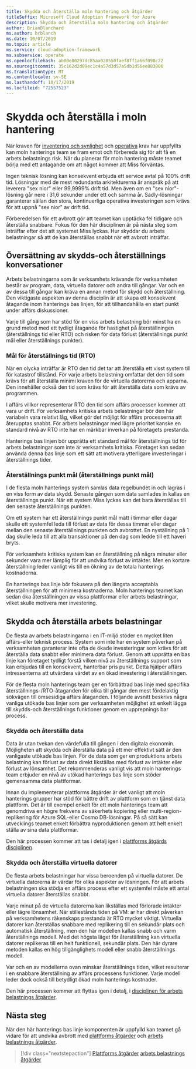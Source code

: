 ```yaml
---
title: Skydda och återställa moln hantering och åtgärder
titleSuffix: Microsoft Cloud Adoption Framework for Azure
description: Skydda och återställa moln hantering och åtgärder
author: BrianBlanchard
ms.author: brblanch
ms.date: 10/07/2019
ms.topic: article
ms.service: cloud-adoption-framework
ms.subservice: operate
ms.openlocfilehash: ab00e80297dc85aa028550faef8ff1a66f098c22
ms.sourcegitcommit: 35c162d2d09ec1c4a57d3d57a5db1d56ee883806
ms.translationtype: MT
ms.contentlocale: sv-SE
ms.lasthandoff: 10/17/2019
ms.locfileid: "72557523"
---
```

# <a name="protect-and-recover-in-cloud-management"></a>Skydda och återställa i moln hantering

När kraven för [inventering och synlighet](./inventory.md) och [operativa](./operational-compliance.md) krav har uppfyllts kan moln hanterings team se fram emot och förbereda sig för att få en arbets belastnings risk. När du planerar för moln hantering måste teamet börja med ett antagande om att något kommer att Miss förväntas.

Ingen teknisk lösning kan konsekvent erbjuda ett service avtal på 100% drift tid. Lösningar med de mest redundanta arkitekturerna är anspråk på att leverera "sex nior" eller 99,9999% drift tid. Men även om en "sex nior"-lösning går nere i 31,6 sekunder under ett och samma år. Sadly-lösningar garanterar sällan den stora, kontinuerliga operativa investeringen som krävs för att uppnå "sex nior" av drift tid.

Förberedelsen för ett avbrott gör att teamet kan upptäcka fel tidigare och återställa snabbare. Fokus för den här disciplinen är på nästa steg som inträffar efter det att systemet Miss lyckas. Hur skyddar du arbets belastningar så att de kan återställas snabbt när ett avbrott inträffar.

## <a name="translating-protection-and-recovery-conversations"></a>Översättning av skydds-och återställnings konversationer

Arbets belastningarna som är verksamhets krävande för verksamheten består av program, data, virtuella datorer och andra till gångar. Var och en av dessa till gångar kan kräva en annan metod för skydd och återställning. Den viktigaste aspekten av denna disciplin är att skapa ett konsekvent åtagande inom hanterings bas linjen, för att tillhandahålla en start punkt under affärs diskussioner.

Varje till gång som har stöd för en viss arbets belastning bör minst ha en grund metod med ett tydligt åtagande för hastighet på återställningen (återställnings tid eller RTO) och risken för data förlust (återställnings punkt mål eller återställnings punkter).

### <a name="recovery-time-objectives-rto"></a>Mål för återställnings tid (RTO)

När en olycka inträffar är RTO den tid det tar att återställa ett visst system till för katastrof tillstånd. För varje arbets belastning omfattar det den tid som krävs för att återställa minimi kraven för de virtuella datorerna och apparna. Den innehåller också den tid som krävs för att återställa data som krävs av programmen.

I affärs villkor representerar RTO den tid som affärs processen kommer att vara ur drift. För verksamhets kritiska arbets belastningar bör den här variabeln vara relativt låg, vilket gör det möjligt för affärs processerna att återupptas snabbt. För arbets belastningar med lägre prioritet kanske en standard nivå av RTO inte har en märkbar inverkan på företagets prestanda.

Hanterings bas linjen bör upprätta ett standard mål för återställnings tid för arbets belastningar som inte är verksamhets kritiska. Företaget kan sedan använda denna bas linje som ett sätt att motivera ytterligare investeringar i återställnings tider.

### <a name="recovery-point-objectives-rpo"></a>Återställnings punkt mål (återställnings punkt mål)

I de flesta moln hanterings system samlas data regelbundet in och lagras i en viss form av data skydd. Senaste gången som data samlades in kallas en återställnings punkt. När ett system Miss lyckas kan det bara återställas till den senaste återställnings punkten.

Om ett system har ett återställnings punkt mål mätt i timmar eller dagar skulle ett systemfel leda till förlust av data för dessa timmar eller dagar mellan den senaste återställnings punkten och avbrottet. En nyställning på 1 dag skulle leda till att alla transaktioner på den dag som ledde till ett haveri bryts.

För verksamhets kritiska system kan en återställning på några minuter eller sekunder vara mer lämplig för att undvika förlust av intäkter. Men en kortare återställning leder vanligt vis till en ökning av de totala hanterings kostnaderna.

En hanterings bas linje bör fokusera på den längsta acceptabla återställningen för att minimera kostnaderna. Moln hanterings teamet kan sedan öka återställningen av vissa plattformar eller arbets belastningar, vilket skulle motivera mer investering.

## <a name="protect-and-recover-workloads"></a>Skydda och återställa arbets belastningar

De flesta av arbets belastningarna i en IT-miljö stöder en mycket liten affärs-eller teknisk process. System som inte har en system påverkan på verksamheten garanterar inte ofta de ökade investeringar som krävs för att återställa data snabbt eller minimera data förlust. Genom att upprätta en bas linje kan företaget tydligt förstå vilken nivå av återställnings support som kan erbjudas till en konsekvent, hanterbar pris punkt. Detta hjälper affärs intressenterna att utvärdera värdet av en ökad investering i återställningen.

För de flesta moln hanterings team ger en förbättrad bas linje med specifika återställnings-/RTO-åtaganden för olika till gångar den mest fördelaktig sökvägen till ömsesidiga affärs åtaganden. I följande avsnitt beskrivs några vanliga utökade bas linjer som ger verksamheten möjlighet att enkelt lägga till skydds-och återställnings funktioner genom en upprepnings bar process.

### <a name="protect-and-recover-data"></a>Skydda och återställa data

Data är utan tvekan den värdefulla till gången i den digitala ekonomin. Möjligheten att skydda och återställa data på ett mer effektivt sätt är den vanligaste utökade bas linjen. För de data som ger en produktions arbets belastning kan förlust av data direkt likställas med förlust av intäkter eller förlust av lönsamhet. Det rekommenderas vanligt vis att moln hanterings team erbjuder en nivå av utökad hanterings bas linje som stöder gemensamma data plattformar.

Innan du implementerar plattforms åtgärder är det vanligt att moln hanterings grupper har stöd för bättre drift av plattform som en tjänst data plattform. Det är till exempel enkelt för ett moln hanterings team att genomdriva en högre frekvens av säkerhets kopiering eller multi-region-replikering för Azure SQL-eller Cosmo DB-lösningar. På så sätt kan utvecklings teamet enkelt förbättra nyproduktionen genom att helt enkelt ställa av sina data plattformar.

Den här processen kommer att tas i detalj igen i [plattforms åtgärds disciplinen](./platform.md).

### <a name="protect-and-recover-vms"></a>Skydda och återställa virtuella datorer

De flesta arbets belastningar har vissa beroenden på virtuella datorer. De virtuella datorerna är värdar för olika aspekter av lösningen. För att arbets belastningen ska stödja en affärs process efter ett systemfel måste ett antal virtuella datorer återställas snabbt.

Varje minut på de virtuella datorerna kan likställas med förlorade intäkter eller lägre lönsamhet. När stillestånds tiden på VM: ar har direkt påverkan på verksamhetens räkenskaps prestanda är RTO mycket viktigt. Virtuella datorer kan återställas snabbare med replikering till en sekundär plats och automatisk återställning, men den här modellen kallas snabb och varm återställnings modell. Med det högsta läget för återställning kan virtuella datorer replikeras till en helt funktionell, sekundär plats. Den här dyrare metoden kallas en hög tillgänglighets modell eller snabb återställnings modell.

Var och en av modellerna ovan minskar återställnings tiden, vilket resulterar i en snabbare återställning av affärs processens funktioner. Varje modell leder dock också till betydligt ökad moln hanterings kostnader.

Den här processen kommer att flyttas igen i detalj, i [disciplinen för arbets belastnings åtgärder](./workload.md).

## <a name="next-steps"></a>Nästa steg

När den här hanterings bas linje komponenten är uppfylld kan teamet gå vidare för att undvika avbrott med [plattforms åtgärder](./platform.md) och [arbets belastnings åtgärder](./workload.md).

> [!div class="nextstepaction"]
> [Plattforms åtgärder](./platform.md) 
> [arbets belastnings åtgärder](./workload.md)
